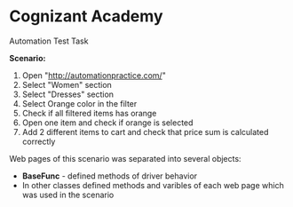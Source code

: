 # Cognizant Academy
Automation Test Task

**Scenario:**

1. Open "http://automationpractice.com/"
2. Select "Women" section
3. Select "Dresses" section
4. Select Orange color in the filter
5. Check if all filtered items has orange
6. Open one item and check if orange is selected
7. Add 2 different items to cart and check that price sum is calculated correctly

Web pages of this scenario was separated into several objects:
- **BaseFunc** - defined methods of driver behavior
- In other classes defined methods and varibles of each web page which was used in the scenario

